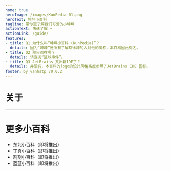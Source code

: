 ```yaml
---
home: true
heroImage: /images/KunPedia-01.png
heroText: 坤坤小百科
tagline: 带你更了解我们可爱的小坤坤
actionText: 快速了解 →
actionLink: /guide/
features:
- title: Q1 为什么叫“坤坤小百科 (KunPedia)”？
  details: 因为“坤坤”是所有了解蔡徐坤的人对他的爱称，本百科因此得名。
- title: Q2 那只鸡在哪？
  details: 请查阅“篮球事件”。
- title: Q3 JetBrains 又出新IDE了？
  details: 并没有，本百科的logo的设计风格高度参照了JetBrains IDE 图标。
footer: by vanhstp v0.0.2
---
```

# 关于

---

# 更多小百科
- 东北小百科（即将推出）
- 丁真小百科（即将推出）
- 割割小百科（即将推出）
- 蓝蓝小百科（即将推出）